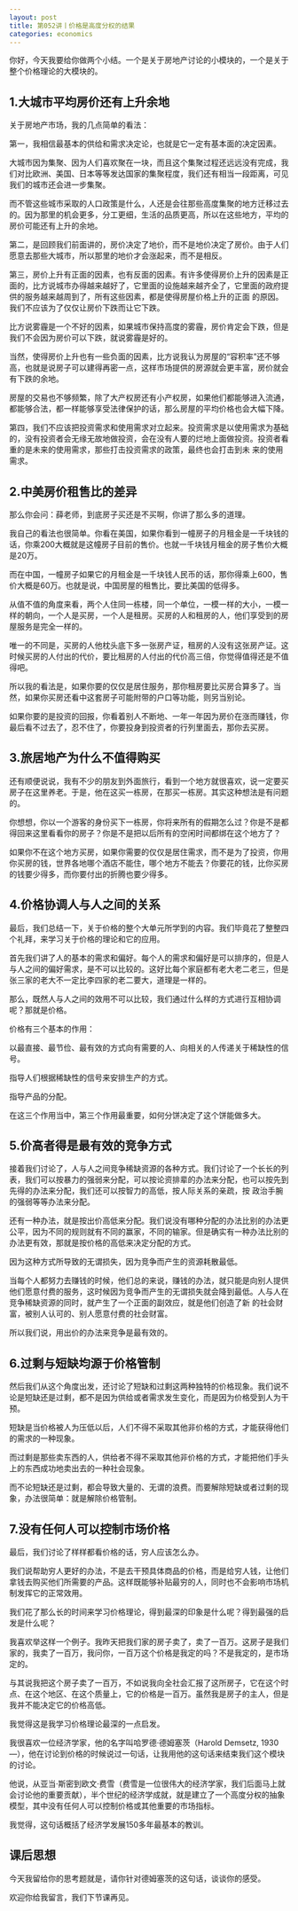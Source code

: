 ```yaml
---
layout: post
title: 第052讲丨价格是高度分权的结果
categories: economics
---
```


你好，今天我要给你做两个小结。一个是关于房地产讨论的小模块的，一个是关于整个价格理论的大模块的。

## 1.大城市平均房价还有上升余地

关于房地产市场，我的几点简单的看法：

第一，我相信最基本的供给和需求决定论，也就是它一定有基本面的决定因素。

大城市因为集聚、因为人们喜欢聚在一块，而且这个集聚过程还远远没有完成，我们对比欧洲、美国、日本等等发达国家的集聚程度，我们还有相当一段距离，可见我们的城市还会进一步集聚。

而不管这些城市采取的人口政策是什么，人还是会往那些高度集聚的地方迁移过去的。因为那里的机会更多，分工更细，生活的品质更高，所以在这些地方，平均的房价可能还有上升的余地。

第二，是回顾我们前面讲的，房价决定了地价，而不是地价决定了房价。由于人们愿意去那些大城市，所以那里的地价才会涨起来，而不是相反。

第三，房价上升有正面的因素，也有反面的因素。有许多使得房价上升的因素是正面的，比方说城市办得越来越好了，它里面的设施越来越齐全了，它里面的政府提供的服务越来越周到了，所有这些因素，都是使得房屋价格上升的正面
的原因。我们不应该为了仅仅让房价下跌而让它下跌。

比方说雾霾是一个不好的因素，如果城市保持高度的雾霾，房价肯定会下跌，但是我们不会因为房价可以下跌，就说雾霾是好的。

当然，使得房价上升也有一些负面的因素，比方说我认为房屋的“容积率”还不够高，也就是说房子可以建得再密一点，这样市场提供的房源就会更丰富，房价就会有下跌的余地。

房屋的交易也不够频繁，除了大产权房还有小产权房，如果他们都能够进入流通，都能够合法，都一样能够享受法律保护的话，那么房屋的平均价格也会大幅下降。

第四，我们不应该把投资需求和使用需求对立起来。投资需求是以使用需求为基础的，没有投资者会无缘无故地做投资，会在没有人要的烂地上面做投资。投资者看重的是未来的使用需求，那些打击投资需求的政策，最终也会打击到未
来的使用需求。

## 2.中美房价租售比的差异

那么你会问：薛老师，到底房子买还是不买啊，你讲了那么多的道理。

我自己的看法也很简单。你看在美国，如果你看到一幢房子的月租金是一千块钱的话，你乘200大概就是这幢房子目前的售价。也就一千块钱月租金的房子售价大概是20万。

而在中国，一幢房子如果它的月租金是一千块钱人民币的话，那你得乘上600，售价大概是60万。也就是说，中国房屋的租售比，要比美国的低得多。

从值不值的角度来看，两个人住同一栋楼，同一个单位，一模一样的大小，一模一样的朝向，一个人是买房，一个人是租房。买房的人和租房的人，他们享受到的房屋服务是完全一样的。

唯一的不同是，买房的人他枕头底下多一张房产证，租房的人没有这张房产证。这时候买房的人付出的代价，要比租房的人付出的代价高三倍，你觉得值得还是不值得吧。

所以我的看法是，如果你要的仅仅是居住服务，那你租房要比买房合算多了。当然，如果你买房还看中这套房子可能附带的户口等功能，则另当别论。

如果你要的是投资的回报，你看着别人不断地、一年一年因为房价在涨而赚钱，你最后看不过去了，忍不住了，你要投身到投资者的行列里面去，那你去买房。

## 3.旅居地产为什么不值得购买

还有顺便说说，我有不少的朋友到外面旅行，看到一个地方就很喜欢，说一定要买房子在这里养老。于是，他在这买一栋房，在那买一栋房。其实这种想法是有问题的。

你想想，你以一个游客的身份买下一栋房，你将来所有的假期怎么过？你是不是都得回来这里看看你的房子？你是不是把以后所有的空闲时间都绑在这个地方了？

如果你不在这个地方买房，如果你需要的仅仅是居住需求，而不是为了投资，你用你买房的钱，世界各地哪个酒店不能住，哪个地方不能去？你要花的钱，比你买房的钱要少得多，而你要付出的折腾也要少得多。

## 4.价格协调人与人之间的关系

最后，我们总结一下，关于价格的整个大单元所学到的内容。我们毕竟花了整整四个礼拜，来学习关于价格的理论和它的应用。

首先我们讲了人的基本的需求和偏好。每个人的需求和偏好是可以排序的，但是人与人之间的偏好需求，是不可以比较的。这好比每个家庭都有老大老二老三，但是张三家的老大不一定比李四家的老二要大，道理是一样的。

那么，既然人与人之间的效用不可以比较，我们通过什么样的方式进行互相协调呢？那就是价格。

价格有三个基本的作用：

以最直接、最节俭、最有效的方式向有需要的人、向相关的人传递关于稀缺性的信号。

指导人们根据稀缺性的信号来安排生产的方式。

指导产品的分配。

在这三个作用当中，第三个作用最重要，如何分饼决定了这个饼能做多大。

## 5.价高者得是最有效的竞争方式

接着我们讨论了，人与人之间竞争稀缺资源的各种方式。我们讨论了一个长长的列表，我们可以按暴力的强弱来分配，可以按论资排辈的办法来分配，也可以按先到先得的办法来分配，我们还可以按智力的高低，按人际关系的亲疏，按
政治手腕的强弱等等办法来分配。

还有一种办法，就是按出价高低来分配。我们说没有哪种分配的办法比别的办法更公平，因为不同的规则就有不同的赢家，不同的输家。但是确实有一种办法比别的办法更有效，那就是按价格的高低来决定分配的方式。

因为这种方式所导致的无谓损失，因为竞争而产生的资源耗散最低。

当每个人都努力去赚钱的时候，他们总的来说，赚钱的办法，就只能是向别人提供他们愿意付费的服务，这时候因为竞争而产生的无谓损失就会降到最低。人与人在竞争稀缺资源的同时，就产生了一个正面的副效应，就是他们创造了新
的社会财富，被别人认可的、别人愿意付费的社会财富。

所以我们说，用出价的办法来竞争是最有效的。

## 6.过剩与短缺均源于价格管制

然后我们从这个角度出发，还讨论了短缺和过剩这两种独特的价格现象。我们说不论是短缺还是过剩，都不是因为供给或者需求发生变化，而是因为价格受到人为干预。

短缺是当价格被人为压低以后，人们不得不采取其他非价格的方式，才能获得他们的需求的一种现象。

而过剩是那些卖东西的人，供给者不得不采取其他非价格的方式，才能把他们手头上的东西成功地卖出去的一种社会现象。

而不论短缺还是过剩，都会导致大量的、无谓的浪费。而要解除短缺或者过剩的现象，办法很简单：就是解除价格管制。

## 7.没有任何人可以控制市场价格

最后，我们讨论了样样都看价格的话，穷人应该怎么办。

我们说帮助穷人更好的办法，不是去干预具体商品的价格，而是给穷人钱，让他们拿钱去购买他们所需要的产品。这样既能够补贴最穷的人，同时也不会影响市场机制发挥它的正常效用。

我们花了那么长的时间来学习价格理论，得到最深的印象是什么呢？得到最强的启发是什么呢？

我喜欢举这样一个例子。我昨天把我们家的房子卖了，卖了一百万。这房子是我们家的，我卖了一百万，我问你，一百万这个价格是我定的吗？不是我定的，是市场定的。

与其说我把这个房子卖了一百万，不如说我向全社会汇报了这所房子，它在这个时点、在这个地区、在这个质量上，它的价格是一百万。虽然我是房子的主人，但是我并不能决定它的价格高低。

我觉得这是我学习价格理论最深的一点启发。

我很喜欢一位经济学家，他的名字叫哈罗德·德姆塞茨（Harold Demsetz, 1930—），他在讨论到价格的时候说过一句话，让我用他的这句话来结束我们这个模块的讨论。

他说，从亚当·斯密到欧文·费雪（费雪是一位很伟大的经济学家，我们后面马上就会讨论他的重要贡献），半个世纪的经济学成就，就是建立了一个高度分权的抽象模型，其中没有任何人可以控制价格或其他重要的市场指标。

我觉得，这句话概括了经济学发展150多年最基本的教训。

## 课后思想

今天我留给你的思考题就是，请你针对德姆塞茨的这句话，谈谈你的感受。

欢迎你给我留言，我们下节课再见。